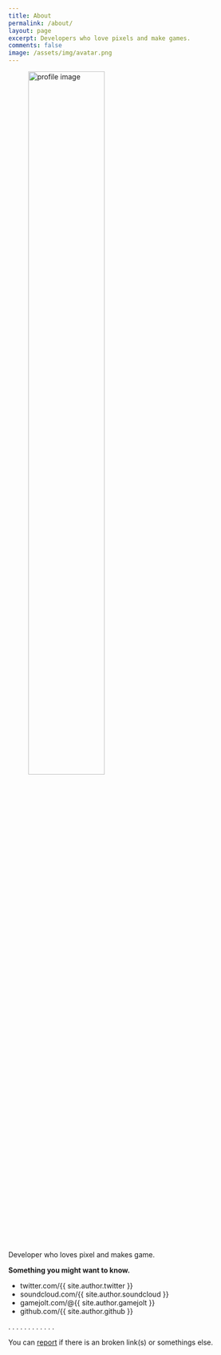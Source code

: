 ```yaml
---
title: About
permalink: /about/
layout: page
excerpt: Developers who love pixels and make games.
comments: false
image: /assets/img/avatar.png
---
```


<figure>
<img src="{{ site.baseurl }}{{ page.image }}" alt="profile image" width="60%">
<figcaption></figcaption>
</figure>

Developer who loves pixel and makes game.

**Something you might want to know.**
- twitter.com/{{ site.author.twitter }}
- soundcloud.com/{{ site.author.soundcloud }}
- gamejolt.com/@{{ site.author.gamejolt }}
- github.com/{{ site.author.github }}

.
.
.
.
.
.
.
.
.
.
.
.

You can [report](http://github.com/1fworks/myblog/issues/new) if there is an broken link(s) or somethings else.
